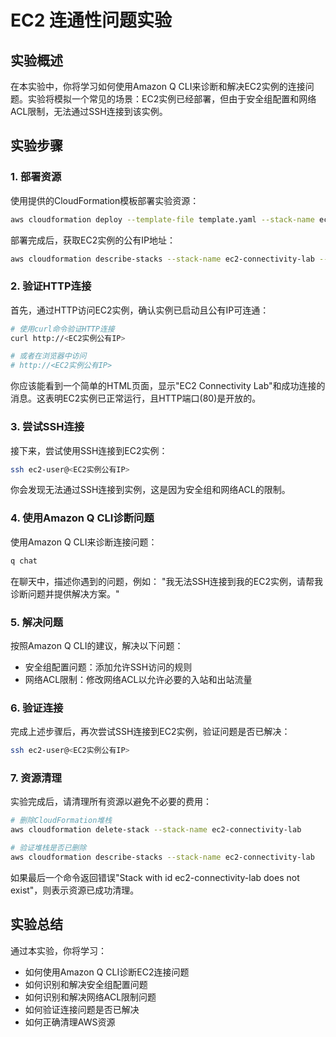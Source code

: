 # EC2 连通性问题实验

## 实验概述

在本实验中，你将学习如何使用Amazon Q CLI来诊断和解决EC2实例的连接问题。实验将模拟一个常见的场景：EC2实例已经部署，但由于安全组配置和网络ACL限制，无法通过SSH连接到该实例。

## 实验步骤

### 1. 部署资源

使用提供的CloudFormation模板部署实验资源：
```bash
aws cloudformation deploy --template-file template.yaml --stack-name ec2-connectivity-lab --capabilities CAPABILITY_IAM
```

部署完成后，获取EC2实例的公有IP地址：
```bash
aws cloudformation describe-stacks --stack-name ec2-connectivity-lab --query "Stacks[0].Outputs[?OutputKey=='PublicIP'].OutputValue" --output text
```

### 2. 验证HTTP连接

首先，通过HTTP访问EC2实例，确认实例已启动且公有IP可连通：
```bash
# 使用curl命令验证HTTP连接
curl http://<EC2实例公有IP>

# 或者在浏览器中访问
# http://<EC2实例公有IP>
```

你应该能看到一个简单的HTML页面，显示"EC2 Connectivity Lab"和成功连接的消息。这表明EC2实例已正常运行，且HTTP端口(80)是开放的。

### 3. 尝试SSH连接

接下来，尝试使用SSH连接到EC2实例：
```bash
ssh ec2-user@<EC2实例公有IP>
```

你会发现无法通过SSH连接到实例，这是因为安全组和网络ACL的限制。

### 4. 使用Amazon Q CLI诊断问题

使用Amazon Q CLI来诊断连接问题：
```bash
q chat
```

在聊天中，描述你遇到的问题，例如：
"我无法SSH连接到我的EC2实例，请帮我诊断问题并提供解决方案。"

### 5. 解决问题

按照Amazon Q CLI的建议，解决以下问题：
- 安全组配置问题：添加允许SSH访问的规则
- 网络ACL限制：修改网络ACL以允许必要的入站和出站流量

### 6. 验证连接

完成上述步骤后，再次尝试SSH连接到EC2实例，验证问题是否已解决：
```bash
ssh ec2-user@<EC2实例公有IP>
```

### 7. 资源清理

实验完成后，请清理所有资源以避免不必要的费用：
```bash
# 删除CloudFormation堆栈
aws cloudformation delete-stack --stack-name ec2-connectivity-lab

# 验证堆栈是否已删除
aws cloudformation describe-stacks --stack-name ec2-connectivity-lab
```

如果最后一个命令返回错误"Stack with id ec2-connectivity-lab does not exist"，则表示资源已成功清理。

## 实验总结

通过本实验，你将学习：
- 如何使用Amazon Q CLI诊断EC2连接问题
- 如何识别和解决安全组配置问题
- 如何识别和解决网络ACL限制问题
- 如何验证连接问题是否已解决
- 如何正确清理AWS资源
